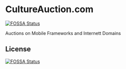 # CultureAuction.com
[![FOSSA Status](https://app.fossa.io/api/projects/git%2Bgithub.com%2FCultureAuction%2FCultureAuction.com.svg?type=shield)](https://app.fossa.io/projects/git%2Bgithub.com%2FCultureAuction%2FCultureAuction.com?ref=badge_shield)

Auctions on Mobile Frameworks and Internett Domains


## License
[![FOSSA Status](https://app.fossa.io/api/projects/git%2Bgithub.com%2FCultureAuction%2FCultureAuction.com.svg?type=large)](https://app.fossa.io/projects/git%2Bgithub.com%2FCultureAuction%2FCultureAuction.com?ref=badge_large)